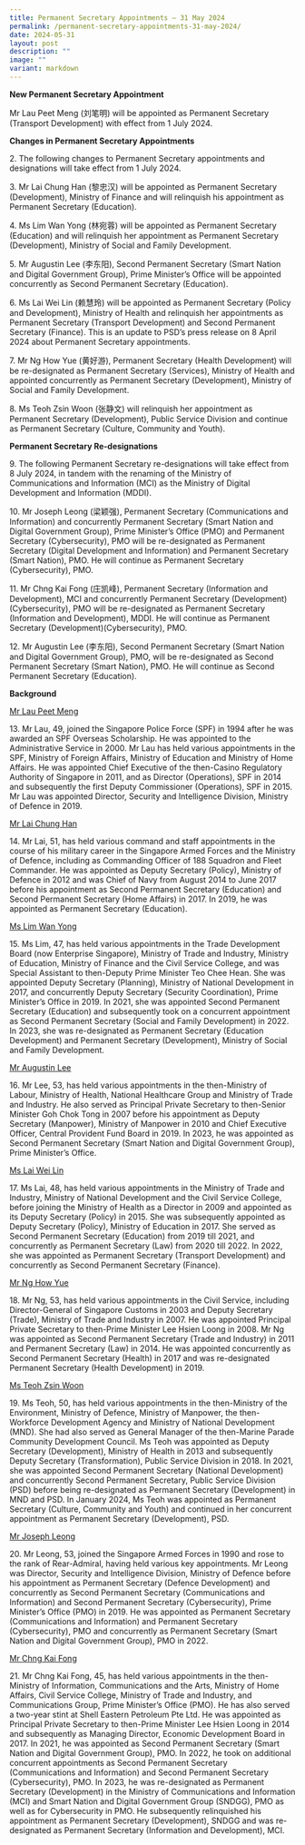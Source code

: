 ```yaml
---
title: Permanent Secretary Appointments – 31 May 2024
permalink: /permanent-secretary-appointments-31-may-2024/
date: 2024-05-31
layout: post
description: ""
image: ""
variant: markdown
---
```

<p><strong>New Permanent Secretary Appointment</strong>
</p>
<p>Mr Lau Peet Meng (刘笔明) will be appointed as Permanent Secretary (Transport
Development) with effect from 1 July 2024.</p>
<p></p>
<p><strong>Changes in Permanent Secretary Appointments</strong>
</p>
<p>2. The following changes to Permanent Secretary appointments and designations
will take effect from 1 July 2024.</p>
<p>3. Mr Lai Chung Han (黎忠汉) will be appointed as Permanent Secretary (Development),
Ministry of Finance and will relinquish his appointment as Permanent Secretary
(Education).</p>
<p>4. Ms Lim Wan Yong (林宛蓉) will be appointed as Permanent Secretary (Education)
and will relinquish her appointment as Permanent Secretary (Development),
Ministry of Social and Family Development.</p>
<p>5. Mr Augustin Lee (李东阳), Second Permanent Secretary (Smart Nation and
Digital Government Group), Prime Minister’s Office will be appointed concurrently
as Second Permanent Secretary (Education).</p>
<p>6. Ms Lai Wei Lin (赖慧玲) will be appointed as Permanent Secretary (Policy
and Development), Ministry of Health and relinquish her appointments as
Permanent Secretary (Transport Development) and Second Permanent Secretary
(Finance). This is an update to PSD’s press release on 8 April 2024 about
Permanent Secretary appointments.</p>
<p>7. Mr Ng How Yue (黄好游), Permanent Secretary (Health Development) will
be re-designated as Permanent Secretary (Services), Ministry of Health
and appointed concurrently as Permanent Secretary (Development), Ministry
of Social and Family Development.</p>
<p>8. Ms Teoh Zsin Woon (张静文) will relinquish her appointment as Permanent
Secretary (Development), Public Service Division and continue as Permanent
Secretary (Culture, Community and Youth).</p>
<p></p>
<p><strong>Permanent Secretary Re-designations</strong>
</p>
<p>9. The following Permanent Secretary re-designations will take effect
from 8 July 2024, in tandem with the renaming of the Ministry of Communications
and Information (MCI) as the Ministry of Digital Development and Information
(MDDI).</p>
<p>10. Mr Joseph Leong (梁颖强), Permanent Secretary (Communications and Information)
and concurrently Permanent Secretary (Smart Nation and Digital Government
Group), Prime Minister’s Office (PMO) and Permanent Secretary (Cybersecurity),
PMO will be re-designated as Permanent Secretary (Digital Development and
Information) and Permanent Secretary (Smart Nation), PMO. He will continue
as Permanent Secretary (Cybersecurity), PMO.</p>
<p>11. Mr Chng Kai Fong (庄凯峰), Permanent Secretary (Information and Development),
MCI and concurrently Permanent Secretary (Development) (Cybersecurity),
PMO will be re-designated as Permanent Secretary (Information and Development),
MDDI. He will continue as Permanent Secretary (Development)(Cybersecurity),
PMO.</p>
<p>12. Mr Augustin Lee (李东阳), Second Permanent Secretary (Smart Nation and
Digital Government Group), PMO, will be re-designated as Second Permanent
Secretary (Smart Nation), PMO. He will continue as Second Permanent Secretary
(Education).</p>
<p><strong>Background</strong>
</p>
<p><u>Mr Lau Peet Meng</u>
</p>
<p>13. Mr Lau, 49, joined the Singapore Police Force (SPF) in 1994 after
he was awarded an SPF Overseas Scholarship. He was appointed to the Administrative
Service in 2000. Mr Lau has held various appointments in the SPF, Ministry
of Foreign Affairs, Ministry of Education and Ministry of Home Affairs.
He was appointed Chief Executive of the then-Casino Regulatory Authority
of Singapore in 2011, and as Director (Operations), SPF in 2014 and subsequently
the first Deputy Commissioner (Operations), SPF in 2015. Mr Lau was appointed
Director, Security and Intelligence Division, Ministry of Defence in 2019.</p>
<p><u>Mr Lai Chung Han</u>
</p>
<p>14. Mr Lai, 51, has held various command and staff appointments in the
course of his military career in the Singapore Armed Forces and the Ministry
of Defence, including as Commanding Officer of 188 Squadron and Fleet Commander.
He was appointed as Deputy Secretary (Policy), Ministry of Defence in 2012
and was Chief of Navy from August 2014 to June 2017 before his appointment
as Second Permanent Secretary (Education) and Second Permanent Secretary
(Home Affairs) in 2017. In 2019, he was appointed as Permanent Secretary
(Education).</p>
<p><u>Ms Lim Wan Yong</u>
</p>
<p>15. Ms Lim, 47, has held various appointments in the Trade Development
Board (now Enterprise Singapore), Ministry of Trade and Industry, Ministry
of Education, Ministry of Finance and the Civil Service College, and was
Special Assistant to then-Deputy Prime Minister Teo Chee Hean. She was
appointed Deputy Secretary (Planning), Ministry of National Development
in 2017, and concurrently Deputy Secretary (Security Coordination), Prime
Minister’s Office in 2019. In 2021, she was appointed Second Permanent
Secretary (Education) and subsequently took on a concurrent appointment
as Second Permanent Secretary (Social and Family Development) in 2022.
In 2023, she was re-designated as Permanent Secretary (Education Development)
and Permanent Secretary (Development), Ministry of Social and Family Development.</p>
<p><u>Mr Augustin Lee</u>
</p>
<p>16. Mr Lee, 53, has held various appointments in the then-Ministry of
Labour, Ministry of Health, National Healthcare Group and Ministry of Trade
and Industry. He also served as Principal Private Secretary to then-Senior
Minister Goh Chok Tong in 2007 before his appointment as Deputy Secretary
(Manpower), Ministry of Manpower in 2010 and Chief Executive Officer, Central
Provident Fund Board in 2019. In 2023, he was appointed as Second Permanent
Secretary (Smart Nation and Digital Government Group), Prime Minister’s
Office.</p>
<p><u>Ms Lai Wei Lin</u>
</p>
<p>17. Ms Lai, 48, has held various appointments in the Ministry of Trade
and Industry, Ministry of National Development and the Civil Service College,
before joining the Ministry of Health as a Director in 2009 and appointed
as its Deputy Secretary (Policy) in 2015. She was subsequently appointed
as Deputy Secretary (Policy), Ministry of Education in 2017. She served
as Second Permanent Secretary (Education) from 2019 till 2021, and concurrently
as Permanent Secretary (Law) from 2020 till 2022. In 2022, she was appointed
as Permanent Secretary (Transport Development) and concurrently as Second
Permanent Secretary (Finance).</p>
<p><u>Mr Ng How Yue</u>
</p>
<p>18. Mr Ng, 53, has held various appointments in the Civil Service, including
Director-General of Singapore Customs in 2003 and Deputy Secretary (Trade),
Ministry of Trade and Industry in 2007. He was appointed Principal Private
Secretary to then-Prime Minister Lee Hsien Loong in 2008. Mr Ng was appointed
as Second Permanent Secretary (Trade and Industry) in 2011 and Permanent
Secretary (Law) in 2014. He was appointed concurrently as Second Permanent
Secretary (Health) in 2017 and was re-designated Permanent Secretary (Health
Development) in 2019.</p>
<p><u>Ms Teoh Zsin Woon</u>
</p>
<p>19. Ms Teoh, 50, has held various appointments in the then-Ministry of
the Environment, Ministry of Defence, Ministry of Manpower, the then-Workforce
Development Agency and Ministry of National Development (MND). She had
also served as General Manager of the then-Marine Parade Community Development
Council. Ms Teoh was appointed as Deputy Secretary (Development), Ministry
of Health in 2013 and subsequently Deputy Secretary (Transformation), Public
Service Division in 2018. In 2021, she was appointed Second Permanent Secretary
(National Development) and concurrently Second Permanent Secretary, Public
Service Division (PSD) before being re-designated as Permanent Secretary
(Development) in MND and PSD. In January 2024, Ms Teoh was appointed as
Permanent Secretary (Culture, Community and Youth) and continued in her
concurrent appointment as Permanent Secretary (Development), PSD.</p>
<p><u>Mr Joseph Leong</u>
</p>
<p>20. Mr Leong, 53, joined the Singapore Armed Forces in 1990 and rose to
the rank of Rear-Admiral, having held various key appointments. Mr Leong
was Director, Security and Intelligence Division, Ministry of Defence before
his appointment as Permanent Secretary (Defence Development) and concurrently
as Second Permanent Secretary (Communications and Information) and Second
Permanent Secretary (Cybersecurity), Prime Minister’s Office (PMO) in 2019.
He was appointed as Permanent Secretary (Communications and Information)
and Permanent Secretary (Cybersecurity), PMO and concurrently as Permanent
Secretary (Smart Nation and Digital Government Group), PMO in 2022.</p>
<p><u>Mr Chng Kai Fong</u>
</p>
<p>21. Mr Chng Kai Fong, 45, has held various appointments in the then-Ministry
of Information, Communications and the Arts, Ministry of Home Affairs,
Civil Service College, Ministry of Trade and Industry, and Communications
Group, Prime Minister’s Office (PMO). He has also served a two-year stint
at Shell Eastern Petroleum Pte Ltd. He was appointed as Principal Private
Secretary to then-Prime Minister Lee Hsien Loong in 2014 and subsequently
as Managing Director, Economic Development Board in 2017. In 2021, he was
appointed as Second Permanent Secretary (Smart Nation and Digital Government
Group), PMO. In 2022, he took on additional concurrent appointments as
Second Permanent Secretary (Communications and Information) and Second
Permanent Secretary (Cybersecurity), PMO. In 2023, he was re-designated
as Permanent Secretary (Development) in the Ministry of Communications
and Information (MCI) and Smart Nation and Digital Government Group (SNDGG),
PMO as well as for Cybersecurity in PMO. He subsequently relinquished his
appointment as Permanent Secretary (Development), SNDGG and was re-designated
as Permanent Secretary (Information and Development), MCI.</p>
<p></p>